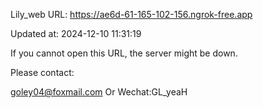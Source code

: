 Lily_web URL: https://ae6d-61-165-102-156.ngrok-free.app

Updated at: 2024-12-10 11:31:19

If you cannot open this URL, the server might be down.

Please contact: 

goley04@foxmail.com Or Wechat:GL_yeaH